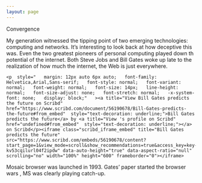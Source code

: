 ```yaml
---
layout: page
---
```


Convergence

My generation witnessed the tipping point of two emerging technologies: computing and networks.
It’s interesting to look back at how deceptive this was.
Even the two greatest pioneers of personal computing played down th potential of the internet. Both Steve Jobs and Bill Gates woke up late to the realization of how much the internet, the Web is just everywhere.
```
<p  style="   margin: 12px auto 6px auto;   font-family: Helvetica,Arial,Sans-serif;   font-style: normal;   font-variant: normal;   font-weight: normal;   font-size: 14px;   line-height: normal;   font-size-adjust: none;   font-stretch: normal;   -x-system-font: none;   display: block;"   ><a title="View Bill Gates predicts the future on Scribd" href="https://www.scribd.com/document/56190678/Bill-Gates-predicts-the-future#from_embed"  style="text-decoration: underline;">Bill Gates predicts the future</a> by <a title="View 's profile on Scribd" href="undefined#from_embed"  style="text-decoration: underline;"></a> on Scribd</p><iframe class="scribd_iframe_embed" title="Bill Gates predicts the future" src="https://www.scribd.com/embeds/56190678/content?start_page=1&view_mode=scroll&show_recommendations=true&access_key=key-kv53cqilurl04f2ipdw" data-auto-height="true" data-aspect-ratio="null" scrolling="no" width="100%" height="600" frameborder="0"></iframe>
```

Mosaic browser was launched in 1993. Gates’ paper started the browser wars , MS was clearly playing catch-up.
